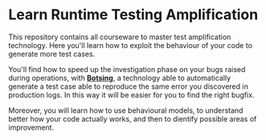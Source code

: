 # Learn Runtime Testing Amplification
This repository contains all courseware to master test amplification technology. Here you'll learn how to exploit the behaviour of your code to generate more test cases.

You'll find how to speed up the investigation phase on your bugs raised during operations, with **[Botsing](https://github.com/STAMP-project/botsing)**, a technology able to automatically generate a test case able to reproduce the same error you discovered in production logs. In this way it will be easier for you to find the right bugfix.

Moreover, you will learn how to use behavioural models, to understand better how your code actually works, and then to dientify possible areas of improvement.
